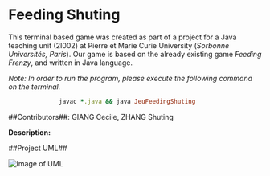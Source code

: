 # Feeding Shuting

This terminal based game was created as part of a project for a Java teaching unit (2I002) at Pierre et Marie Curie University (_Sorbonne Universités, Paris_).
Our game is based on the already existing game *Feeding Frenzy*, and written in Java language.

_Note: In order to run the program, please execute the following command on the terminal._

```ruby
              javac *.java && java JeuFeedingShuting
```


##Contributors##: GIANG Cecile, ZHANG Shuting


__Description:__



##Project UML##

![Image of UML](https://github.com/CecileGiang/FeedingShuting_JavaProject2I002/blob/master/UML_FeedingShuting.jpg)





